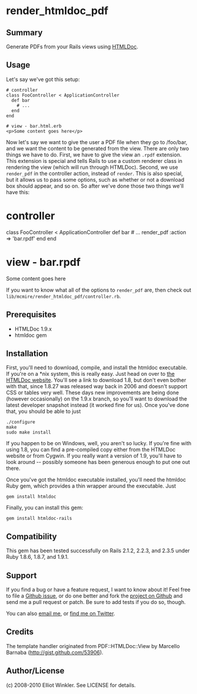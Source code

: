 # render_htmldoc_pdf

## Summary

Generate PDFs from your Rails views using [HTMLDoc](http://www.htmldoc.org).

## Usage

Let's say we've got this setup:

    # controller
    class FooController < ApplicationController
      def bar
        # ...
      end
    end
    
    # view - bar.html.erb
    <p>Some content goes here</p>
    
Now let's say we want to give the user a PDF file when they go to /foo/bar, and we want the content to be generated from the view. There are only two things we have to do. First, we have to give the view an `.rpdf` extension. This extension is special and tells Rails to use a custom renderer class in rendering the view (which will run through HTMLDoc). Second, we use `render_pdf` in the controller action, instead of `render`. This is also special, but it allows us to pass some options, such as whether or not a download box should appear, and so on. So after we've done those two things we'll have this:

  # controller
  class FooController < ApplicationController
    def bar
      # ...
      render_pdf :action => 'bar.rpdf'
    end
  end
  
  # view - bar.rpdf
  <p>Some content goes here</p>
  
If you want to know what all of the options to `render_pdf` are, then check out `lib/mcmire/render_htmldoc_pdf/controller.rb`.

## Prerequisites

* HTMLDoc 1.9.x
* htmldoc gem

## Installation

First, you'll need to download, compile, and install the htmldoc executable. If you're on a *nix system, this is really easy. Just head on over to [the HTMLDoc website](http://www.htmldoc.org/software.php). You'll see a link to download 1.8, but don't even bother with that, since 1.8.27 was released way back in 2006 and doesn't support CSS or tables very well. These days new improvements are being done (however occasionally) on the 1.9.x branch, so you'll want to download the latest developer snapshot instead (it worked fine for us). Once you've done that, you should be able to just

    ./configure
    make
    sudo make install

If you happen to be on Windows, well, you aren't so lucky. If you're fine with using 1.8, you can find a pre-compiled copy either from the HTMLDoc website or from Cygwin. If you really want a version of 1.9, you'll have to look around -- possibly someone has been generous enough to put one out there.

Once you've got the htmldoc executable installed, you'll need the htmldoc Ruby gem, which provides a thin wrapper around the executable. Just

    gem install htmldoc

Finally, you can install this gem:

    gem install htmldoc-rails

## Compatibility

This gem has been tested successfully on Rails 2.1.2, 2.2.3, and 2.3.5 under Ruby 1.8.6, 1.8.7, and 1.9.1.

## Support

If you find a bug or have a feature request, I want to know about it! Feel free to file a [Github issue](http://github.com/mcmire/render_htmldoc_pdf/issues), or do one better and fork the [project on Github](http://github.com/mcmire/render_htmldoc_pdf) and send me a pull request or patch. Be sure to add tests if you do so, though.

You can also [email me](mailto:elliot.winkler@gmail.com), or [find me on Twitter](http://twitter.com/mcmire).

## Credits

The template handler originated from PDF::HTMLDoc::View by Marcello Barnaba (<http://gist.github.com/53906>).

## Author/License

(c) 2008-2010 Elliot Winkler. See LICENSE for details.